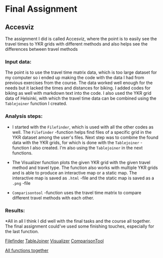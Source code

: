 # Final Assignment

## Accesviz

The assignment I did is called Accesviz, where the point is to easily see the travel times to YKR grids with different methods and also helps see the differences between travel methods

### Input data:

The point is to use the travel time matrix data, which is too large dataset for my computer so i ended up making the code with the data I had from previous exercises from the course. The data worked well enough for the needs but it lacked the times and distances for biking. I added codes for biking as well with markdown text into the code. I also used the YKR grid data of Helsinki, with which the travel time data can be combined using the `Tablejoiner` function I created.

### Analysis steps:

- I started with the `Filefinder`, which is used with all the other codes as well. The `Filefinder` -function helps find files of a specific grid in the YKR dataset among the user's files. Next step was to combine the found data with the YKR grids, for which is done with the `Tablejoiner` -function I also created. I'm also using the `Tablejoiner` in the next functions.

- The Visualizer function plots the given YKR grid with the given travel method and travel type. The function also works with multiple YKR grids and is able to produce an interactive map or a static map. The interactive map is saved as `.html` -file and the static map is saved as a `.png` -file

- `Comparisontool` -function uses the travel time matrix to compare different travel methods with each other.

### Results:

*All in all I think I did well with the final tasks and the course all together. The final assignment could've used some finishing touches, especially for the last function.

[Filefinder](FileFinder.py)
[TableJoiner](TableJoiner.py)
[Visualizer](Visualizer.py)
[ComparisonTool](ComparisonTool.py)

[All functions together](Final.py)